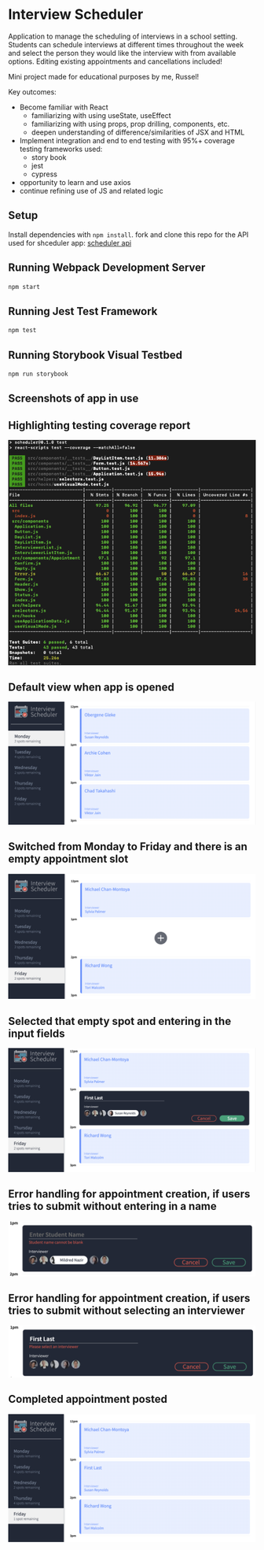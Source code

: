 # Interview Scheduler

  Application to manage the scheduling of interviews in a school setting. Students can schedule interviews at different times throughout the week and select the person they would like the interview with from available options. Editing existing appointments and cancellations included!

  Mini project made for educational purposes by me, Russel!
  
  Key outcomes:
  - Become familiar with React
    - familiarizing with using useState, useEffect
    - familiarizing with using props, prop drilling, components, etc.
    - deepen understanding of difference/similarities of JSX and HTML
  - Implement integration and end to end testing with 95%+ coverage
    testing frameworks used:
      - story book
      - jest
      - cypress
  - opportunity to learn and use axios
  - continue refining use of JS and related logic


## Setup

Install dependencies with `npm install`.
fork and clone this repo for the API used for shceduler app: [scheduler api](https://github.com/Bohjaangles/scheduler-api)

## Running Webpack Development Server

```sh
npm start
```

## Running Jest Test Framework

```sh
npm test
```

## Running Storybook Visual Testbed

```sh
npm run storybook
```
## Screenshots of app in use


## Highlighting testing coverage report
!['Highlighting testing coverage report'](https://github.com/Bohjaangles/scheduler/blob/master/public/images/testing-coverage-report.png)

## Default view when app is opened
!['Default view when app is opened'](https://github.com/Bohjaangles/scheduler/blob/master/public/images/Monday-with-appts.png)

## Switched from Monday to Friday and there is an empty appointment slot
!['Switched from Monday to Friday and there is an empty appointment slot'](https://github.com/Bohjaangles/scheduler/blob/master/public/images/empty-spot-for-appt.png)

## Selected that empty spot and entering in the input fields
!['Selected that empty spot and entering in the input fields'](https://github.com/Bohjaangles/scheduler/blob/master/public/images/new-appointment-creation.png)

## Error handling for appointment creation, if users tries to submit without entering in a name
!['Error handling for appointment creation, if users tries to submit without entering in a name'](https://github.com/Bohjaangles/scheduler/blob/master/public/images/useful-error-1.png)

## Error handling for appointment creation, if users tries to submit without selecting an interviewer
!['Error handling for appointment creation, if users tries to submit without selecting an interviewer'](https://github.com/Bohjaangles/scheduler/blob/master/public/images/useful-error-2.png)

## Completed appointment posted
!['Completed appointment posted'](https://github.com/Bohjaangles/scheduler/blob/master/public/images/new-appt-completed.png)
